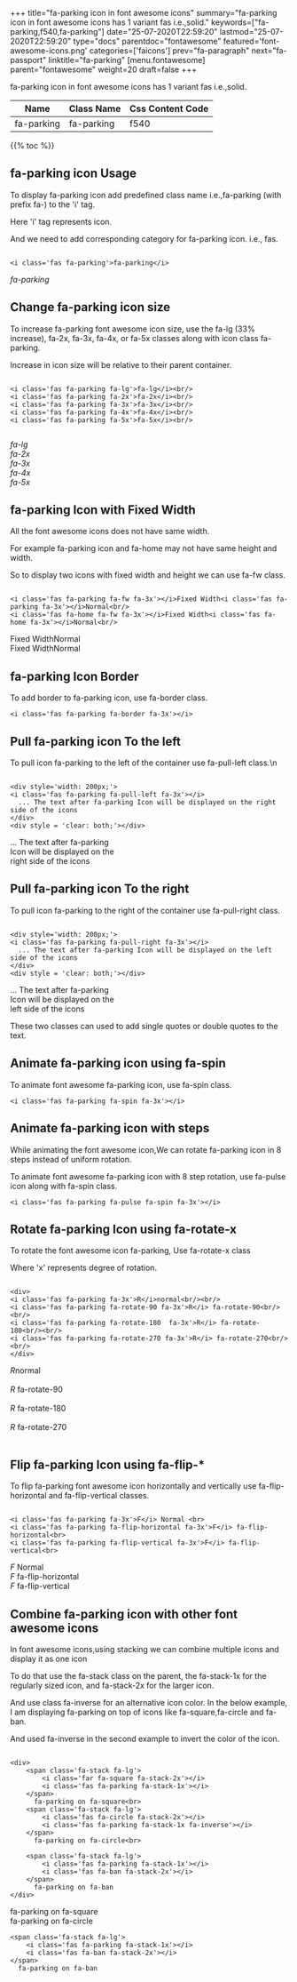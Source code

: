 +++
title="fa-parking icon in font awesome icons"
summary="fa-parking icon in font awesome icons has 1 variant fas i.e.,solid."
keywords=["fa-parking,f540,fa-parking"]
date="25-07-2020T22:59:20"
lastmod="25-07-2020T22:59:20"
type="docs"
parentdoc="fontawesome"
featured='font-awesome-icons.png'
categories=['faicons']
prev="fa-paragraph"
next="fa-passport"
linktitle="fa-parking"
[menu.fontawesome]
parent="fontawesome"
weight=20
draft=false
+++


fa-parking icon in font awesome icons has 1 variant fas i.e.,solid.

<div class='table-responsive'><table class='table'><thead><tr><th>Name</th><th>Class Name</th><th>Css Content Code</th></tr></thead><tbody><tr><td>fa-parking</td><td>fa-parking</td><td>f540</td></tr></tbody></table></div>


{{% toc %}}


## fa-parking icon Usage

To display fa-parking icon add predefined class name i.e.,fa-parking (with prefix fa-) to the 'i' tag.

Here 'i' tag represents icon.

And we need to add corresponding category for fa-parking icon. i.e., fas.


```

<i class='fas fa-parking'>fa-parking</i>
```

<i class='fas fa-parking'>fa-parking</i>




## Change fa-parking icon size
To increase fa-parking font awesome icon size, use the fa-lg (33% increase), fa-2x, fa-3x, fa-4x, or fa-5x classes along with icon class fa-parking.

Increase in icon size will be relative to their parent container. 

```

<i class='fas fa-parking fa-lg'>fa-lg</i><br/>
<i class='fas fa-parking fa-2x'>fa-2x</i><br/>
<i class='fas fa-parking fa-3x'>fa-3x</i><br/>
<i class='fas fa-parking fa-4x'>fa-4x</i><br/>
<i class='fas fa-parking fa-5x'>fa-5x</i><br/>
            
```

<i class='fas fa-parking fa-lg'>fa-lg</i><br/>
<i class='fas fa-parking fa-2x'>fa-2x</i><br/>
<i class='fas fa-parking fa-3x'>fa-3x</i><br/>
<i class='fas fa-parking fa-4x'>fa-4x</i><br/>
<i class='fas fa-parking fa-5x'>fa-5x</i><br/>
            



## fa-parking Icon with Fixed Width 

All the font awesome icons does not have same width.

For example fa-parking icon and fa-home may not have same height and width.

So to display two icons with fixed width and height we can use fa-fw class.


```

<i class='fas fa-parking fa-fw fa-3x'></i>Fixed Width<i class='fas fa-parking fa-3x'></i>Normal<br/>
<i class='fas fa-home fa-fw fa-3x'></i>Fixed Width<i class='fas fa-home fa-3x'></i>Normal<br/>
```

<i class='fas fa-parking fa-fw fa-3x'></i>Fixed Width<i class='fas fa-parking fa-3x'></i>Normal<br/>
<i class='fas fa-home fa-fw fa-3x'></i>Fixed Width<i class='fas fa-home fa-3x'></i>Normal<br/>



## fa-parking Icon Border 

To add border to fa-parking icon, use fa-border class.


```
<i class='fas fa-parking fa-border fa-3x'></i>

```
<i class='fas fa-parking fa-border fa-3x'></i>





## Pull fa-parking icon To the left

To pull icon fa-parking to the left of the container use fa-pull-left class.\n

```

<div style='width: 200px;'>
<i class='fas fa-parking fa-pull-left fa-3x'></i>
  ... The text after fa-parking Icon will be displayed on the right side of the icons
</div>
<div style = 'clear: both;'></div>
```

<div style='width: 200px;'>
<i class='fas fa-parking fa-pull-left fa-3x'></i>
  ... The text after fa-parking Icon will be displayed on the right side of the icons
</div>
<div style = 'clear: both;'></div>




## Pull fa-parking icon To the right
To pull icon fa-parking to the right of the container use fa-pull-right class.

```

<div style='width: 200px;'>
<i class='fas fa-parking fa-pull-right fa-3x'></i>
  ... The text after fa-parking Icon will be displayed on the left side of the icons
</div>
<div style = 'clear: both;'></div>
```

<div style='width: 200px;'>
<i class='fas fa-parking fa-pull-right fa-3x'></i>
  ... The text after fa-parking Icon will be displayed on the left side of the icons
</div>
<div style = 'clear: both;'></div>

These two classes can used to add single quotes or double quotes to the text.


## Animate fa-parking icon using fa-spin
To animate font awesome fa-parking icon, use fa-spin class.

```
<i class='fas fa-parking fa-spin fa-3x'></i>
```
<i class='fas fa-parking fa-spin fa-3x'></i>




## Animate fa-parking icon with steps
While animating the font awesome icon,We can rotate fa-parking icon in 8 steps instead of uniform rotation.

To animate font awesome fa-parking icon with 8 step rotation, use fa-pulse icon along with fa-spin class.


```
<i class='fas fa-parking fa-pulse fa-spin fa-3x'></i>

```
<i class='fas fa-parking fa-pulse fa-spin fa-3x'></i>





## Rotate fa-parking Icon using fa-rotate-x
To rotate the font awesome icon fa-parking, Use fa-rotate-x class

Where 'x' represents degree of rotation.


```

<div>
<i class='fas fa-parking fa-3x'>R</i>normal<br/><br/>
<i class='fas fa-parking fa-rotate-90 fa-3x'>R</i> fa-rotate-90<br/><br/> 
<i class='fas fa-parking fa-rotate-180  fa-3x'>R</i> fa-rotate-180<br/><br/> 
<i class='fas fa-parking fa-rotate-270 fa-3x'>R</i> fa-rotate-270<br/><br/>
</div>
```

<div>
<i class='fas fa-parking fa-3x'>R</i>normal<br/><br/>
<i class='fas fa-parking fa-rotate-90 fa-3x'>R</i> fa-rotate-90<br/><br/> 
<i class='fas fa-parking fa-rotate-180  fa-3x'>R</i> fa-rotate-180<br/><br/> 
<i class='fas fa-parking fa-rotate-270 fa-3x'>R</i> fa-rotate-270<br/><br/>
</div>




## Flip fa-parking Icon using fa-flip-*
To flip fa-parking font awesome icon horizontally and vertically use fa-flip-horizontal and fa-flip-vertical classes. 

```

<i class='fas fa-parking fa-3x'>F</i> Normal <br>
<i class='fas fa-parking fa-flip-horizontal fa-3x'>F</i> fa-flip-horizontal<br>
<i class='fas fa-parking fa-flip-vertical fa-3x'>F</i> fa-flip-vertical<br>
```

<i class='fas fa-parking fa-3x'>F</i> Normal <br>
<i class='fas fa-parking fa-flip-horizontal fa-3x'>F</i> fa-flip-horizontal<br>
<i class='fas fa-parking fa-flip-vertical fa-3x'>F</i> fa-flip-vertical<br>




## Combine fa-parking icon with other font awesome icons
In font awesome icons,using stacking we can combine multiple icons and display it as one icon 

To do that use the fa-stack class on the parent, the fa-stack-1x for the regularly sized icon, and fa-stack-2x for the larger icon.

And use class fa-inverse for an alternative icon color. 
In the below example, I am displaying fa-parking on top of icons like fa-square,fa-circle and fa-ban.

And used fa-inverse in the second example to invert the color of the icon.

```

<div>
    <span class='fa-stack fa-lg'>
        <i class='far fa-square fa-stack-2x'></i>
        <i class='fas fa-parking fa-stack-1x'></i>
    </span>
      fa-parking on fa-square<br>
    <span class='fa-stack fa-lg'>
        <i class='fas fa-circle fa-stack-2x'></i>
        <i class='fas fa-parking fa-stack-1x fa-inverse'></i>
    </span>
      fa-parking on fa-circle<br>

    <span class='fa-stack fa-lg'>
        <i class='fas fa-parking fa-stack-1x'></i>
        <i class='fas fa-ban fa-stack-2x'></i>
    </span>
      fa-parking on fa-ban
</div>
```

<div>
    <span class='fa-stack fa-lg'>
        <i class='far fa-square fa-stack-2x'></i>
        <i class='fas fa-parking fa-stack-1x'></i>
    </span>
      fa-parking on fa-square<br>
    <span class='fa-stack fa-lg'>
        <i class='fas fa-circle fa-stack-2x'></i>
        <i class='fas fa-parking fa-stack-1x fa-inverse'></i>
    </span>
      fa-parking on fa-circle<br>

    <span class='fa-stack fa-lg'>
        <i class='fas fa-parking fa-stack-1x'></i>
        <i class='fas fa-ban fa-stack-2x'></i>
    </span>
      fa-parking on fa-ban
</div>






